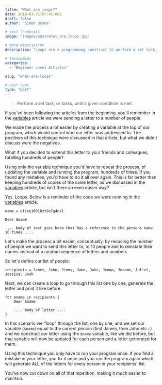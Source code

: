 ```yaml
---
title: "What are loops?"
date: 2019-03-21T07:41:00Z
draft: false
author: "Simon Drake"

# post thumbnail
image: "images/post/what_are_loops.jpg"

# meta description
description: "Loops are a programming construct to perform a set task, or group of tasks until a given condition is met."

# taxonomies
categories:
  - "Beginner Level Articles"

slug: "what-are-loops"

# post type
type: "post"
---
```


> Perform a set task, or tasks, until a given condition is met.

If you've been following the articles from the beginning, you'll remember in the [variables](https://codetips.co.uk/beginner/what-is-a-variable/) article we were sending a letter to a number of people.

We made the process a lot easier by creating a variable at the top of our program, which would control who our letter was addressed to. The positives of this technique were discussed in that article, but what we didn't discuss were the negatives.

What if you decided to extend this letter to your friends and colleagues, totalling hundreds of people?

Using only the variable technique you'd have to repeat the process, of updating the variable and running the program, hundreds of times. If you found any mistakes, you'd have to do it all over again. This is far better than keeping hundreds of copies of the same letter, as we discussed in the [variables](https://codetips.co.uk/beginner/what-is-a-variable/) article, but isn't there an even easier way?

Yes. Loops. Below is a reminder of the code we were running in the [variables](https://codetips.co.uk/beginner/what-is-a-variable/) article.

```
name = cfixe18918zt9o7g4nxl

Dear $name

.... body of text goes here that has a reference to the persons name 10 times ....
```

Let's make the process a bit easier, conceptually, by reducing the number of people we want to send this letter to, to 10 people and to reinstate their names instead of a random sequence of letters and numbers.

So let's define our list of people:

```
recipients = James, John, Jimmy, Jane, Jake, Jemma, Joanne, Juliet, Jessica, Josh
```

Next, we can create a loop to go through this list one by one, generate the letter and print it like before:

```
for $name in recipients {
    Dear $name

    .... body of letter ....
}
```

In this scenario we "loop" through the list, one by one, and we set our variable (`$name`) equal to the current person (first James, then John etc...) and we construct our letter using the `$name` variable, like we did before, but that variable will now be updated for each person and a letter generated for them.

Using this technique you only have to run your program once. If you find a mistake in your letter, you fix it once and you run the program again which will generate ALL of the letters for every person in your recipients' list.

You've now cut down on all of that repetition, making it much easier to maintain.

